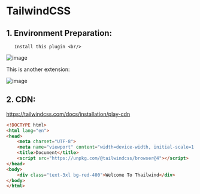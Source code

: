# TailwindCSS
## 1. Environment Preparation: <br/>
       Install this plugin <br/>
       
![image](https://github.com/user-attachments/assets/2a5fa215-42d3-4ad7-b55a-1dde9dd274ac)

This is another extension:

![image](https://github.com/user-attachments/assets/cb20d014-8ff2-41eb-9654-2e0c207a840a)

## 2. CDN:
https://tailwindcss.com/docs/installation/play-cdn
```html
<!DOCTYPE html>
<html lang="en">
<head>
    <meta charset="UTF-8">
    <meta name="viewport" content="width=device-width, initial-scale=1.0">
    <title>Document</title>
    <script src="https://unpkg.com/@tailwindcss/browser@4"></script>
</head>
<body>
    <div class="text-3xl bg-red-400">Welcome To Thailwind</div>
</body>
</html>
```

